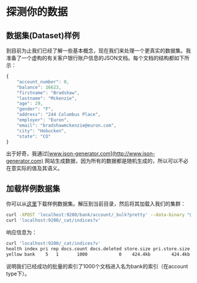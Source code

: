 # 探测你的数据

## 数据集\(Dataset\)样例

到目前为止我们已经了解一些基本概念，现在我们来处理一个更真实的数据集。我准备了一个虚构的有关客户银行账户信息的JSON文档。每个文档的结构都如下所示：

```js
{
    "account_number": 0,
    "balance": 16623,
    "firstname": "Bradshaw",
    "lastname": "Mckenzie",
    "age": 29,
    "gender": "F",
    "address": "244 Columbus Place",
    "employer": "Euron",
    "email": "bradshawmckenzie@euron.com",
    "city": "Hobucken",
    "state": "CO"
}
```

出于好奇，我通过[www.json-generator.com](http://www.json-generator.com) 网站生成数据，因为所有的数据都是随机生成的，所以可以不必在意实际的值及其语义。

## 加载样例数据集

你可以从[这里](https://github.com/bly2k/files/blob/master/accounts.zip?raw=true)下载样例数据集。解压到当前目录，然后将其加载入我们的集群：

```bash
curl -XPOST 'localhost:9200/bank/account/_bulk?pretty' --data-binary "@accounts.json"
curl 'localhost:9200/_cat/indices?v'
```

响应信息为：

```bash
curl 'localhost:9200/_cat/indices?v'
health index pri rep docs.count docs.deleted store.size pri.store.size
yellow bank    5   1       1000            0    424.4kb        424.4kb
```

说明我们已经成功的批量的索引了1000个文档进入名为bank的索引（在account type下）。

